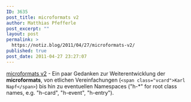 ```yaml
---
ID: 3635
post_title: microformats v2
author: Matthias Pfefferle
post_excerpt: ""
layout: post
permalink: >
  https://notiz.blog/2011/04/27/microformats-v2/
published: true
post_date: 2011-04-27 23:27:07
---
```

<!-- wp:paragraph -->
<p><a href="http://microformats.org/wiki/microformats-2">microformats v2</a> - Ein paar Gedanken zur Weiterentwicklung der <strong>microformats</strong>, von etlichen Vereinfachungen (<code>&lt;span class="vcard">Karl Napf&lt;/span></code>) bis hin zu eventuellen Namespaces ("h-*" for root class names, e.g. "h-card", "h-event", "h-entry").</p>
<!-- /wp:paragraph -->